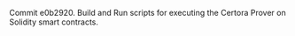 Commit e0b2920.                    Build and Run scripts for executing the Certora Prover on Solidity smart contracts.